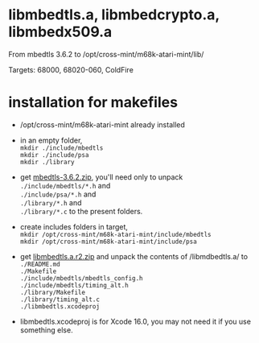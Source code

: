 # libmbedtls.a, libmbedcrypto.a, libmbedx509.a

From mbedtls 3.6.2 to /opt/cross-mint/m68k-atari-mint/lib/

Targets: 68000, 68020-060, ColdFire

# installation for makefiles

- /opt/cross-mint/m68k-atari-mint already installed 

- in an empty folder,  
   ```mkdir ./include/mbedtls```  
   ```mkdir ./include/psa```  
   ```mkdir ./library```  

- get [mbedtls-3.6.2.zip](https://ptonthat.fr/files/polarssl/mbedtls-3.6.2.zip), you'll need only to unpack  
   ```./include/mbedtls/*.h``` and  
   ```./include/psa/*.h``` and  
   ```./library/*.h``` and  
   ```./library/*.c``` to the present folders.  

- create includes folders in target,  
   ```mkdir /opt/cross-mint/m68k-atari-mint/include/mbedtls```  
   ```mkdir /opt/cross-mint/m68k-atari-mint/include/psa```  

- get [libmbedtls.a.r2.zip](https://ptonthat.fr/files/polarssl/sources/libmbedtls.a.r2.zip) and unpack the contents of /libmdbedtls.a/ to  
   ```./README.md```  
   ```./Makefile```  
   ```./include/mbedtls/mbedtls_config.h```  
   ```./include/mbedtls/timing_alt.h```  
   ```./library/Makefile```  
   ```./library/timing_alt.c```  
   ```./libmbedtls.xcodeproj```  

- libmbedtls.xcodeproj is for Xcode 16.0, you may not need it if you use something else.

